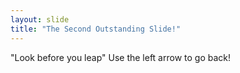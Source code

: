 ```yaml
---
layout: slide
title: "The Second Outstanding Slide!"
---
```

"Look before you leap"
Use the left arrow to go back!
